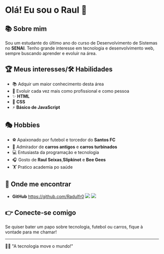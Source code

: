 # Olá! Eu sou o Raul 👋

## 📚 Sobre mim

Sou um estudante do último ano do curso de Desenvolvimento de Sistemas no **SENAI**. Tenho grande interesse em tecnologia e desenvolvimento web, sempre buscando aprender e evoluir na área.

## 🏆 Meus interesses/🛠️ Habilidades

- 📚 Adquir um maior conhecimento desta área
- 🌱 Evoluir cada vez mais como profissional e como pessoa
- ✨ **HTML**
- 🌟 **CSS**
- ⚡ **Básico de JavaScript**

## 🎭 Hobbies

- ⚽ Apaixonado por futebol e torcedor do **Santos FC**
- 🚗 Admirador de **carros antigos** e **carros turbinados**
- 💻 Entusiasta da programação e tecnologia
- 🎧 Gosto de **Raul Seixas**,**Slipkinot** e **Bee Gees**
- 🏋️ Pratico academia po saúde

## 📱 Onde me encontrar

- **GitHub** https://github.com/Radulfr0
  <a href="https://instagram.com/Raul.Batista.2" target="_blank"><img loading="lazy" src="https://img.shields.io/badge/-Instagram-%23E4405F?style=for-the-badge&logo=instagram&logoColor=white" target="_blank"></a>
  <a href = "mailto:raul.alves.batista@gmail.com"><img loading="lazy" src="https://img.shields.io/badge/Gmail-D14836?style=for-the-badge&logo=gmail&logoColor=white" target="_blank"></a>

## 👉 Conecte-se comigo

Se quiser bater um papo sobre tecnologia, futebol ou carros, fique à vontade para me chamar!

---

👨‍💻 "A tecnologia move o mundo!"

